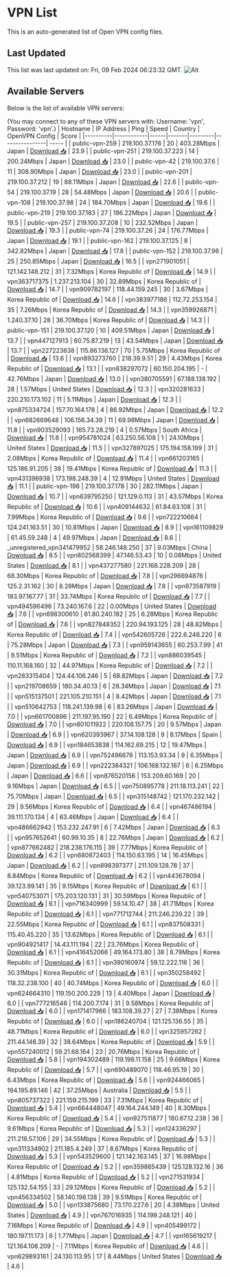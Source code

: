 # VPN List

This is an auto-generated list of Open VPN config files.

## Last Updated

This list was last updated on: Fri, 09 Feb 2024 06:23:32 GMT.
![Alt](https://repobeats.axiom.co/api/embed/186b98318ef1479477931607c1ad7d823f12451f.svg "Repobeats analytics image")

## Available Servers

Below is the list of available VPN servers:

(You may connect to any of these VPN servers with: Username: 'vpn', Password: 'vpn'.)
| Hostname | IP Address | Ping | Speed | Country | OpenVPN Config | Score |
|----------|------------|------|-------|---------|----------------| ----- |
| public-vpn-259 | 219.100.37.176 | 20 | 403.28Mbps | Japan | [Download 📥](./configs/server_0_JP.ovpn) | 23.9 |
| public-vpn-251 | 219.100.37.223 | 14 | 200.24Mbps | Japan | [Download 📥](./configs/server_1_JP.ovpn) | 23.0 |
| public-vpn-42 | 219.100.37.6 | 11 | 308.90Mbps | Japan | [Download 📥](./configs/server_2_JP.ovpn) | 23.0 |
| public-vpn-201 | 219.100.37.212 | 19 | 88.11Mbps | Japan | [Download 📥](./configs/server_3_JP.ovpn) | 22.6 |
| public-vpn-54 | 219.100.37.19 | 28 | 54.48Mbps | Japan | [Download 📥](./configs/server_4_JP.ovpn) | 20.6 |
| public-vpn-108 | 219.100.37.98 | 24 | 184.70Mbps | Japan | [Download 📥](./configs/server_5_JP.ovpn) | 19.6 |
| public-vpn-219 | 219.100.37.183 | 27 | 186.22Mbps | Japan | [Download 📥](./configs/server_6_JP.ovpn) | 19.5 |
| public-vpn-257 | 219.100.37.208 | 10 | 232.52Mbps | Japan | [Download 📥](./configs/server_7_JP.ovpn) | 19.3 |
| public-vpn-74 | 219.100.37.26 | 24 | 176.77Mbps | Japan | [Download 📥](./configs/server_8_JP.ovpn) | 19.1 |
| public-vpn-162 | 219.100.37.125 | 8 | 342.82Mbps | Japan | [Download 📥](./configs/server_9_JP.ovpn) | 17.8 |
| public-vpn-152 | 219.100.37.96 | 25 | 250.85Mbps | Japan | [Download 📥](./configs/server_10_JP.ovpn) | 16.5 |
| vpn271901051 | 121.142.148.212 | 31 | 7.32Mbps | Korea Republic of | [Download 📥](./configs/server_11_KR.ovpn) | 14.9 |
| vpn363717375 | 1.237.213.104 | 30 | 32.89Mbps | Korea Republic of | [Download 📥](./configs/server_12_KR.ovpn) | 14.7 |
| vpn909782197 | 118.44.159.245 | 30 | 3.67Mbps | Korea Republic of | [Download 📥](./configs/server_13_KR.ovpn) | 14.6 |
| vpn383977186 | 112.72.253.154 | 35 | 7.26Mbps | Korea Republic of | [Download 📥](./configs/server_14_KR.ovpn) | 14.3 |
| vpn359926871 | 1.240.37.10 | 28 | 36.70Mbps | Korea Republic of | [Download 📥](./configs/server_15_KR.ovpn) | 14.3 |
| public-vpn-151 | 219.100.37.120 | 10 | 409.51Mbps | Japan | [Download 📥](./configs/server_16_JP.ovpn) | 13.7 |
| vpn447127913 | 60.75.87.219 | 13 | 43.54Mbps | Japan | [Download 📥](./configs/server_17_JP.ovpn) | 13.7 |
| vpn227223638 | 115.86.136.127 | 70 | 5.75Mbps | Korea Republic of | [Download 📥](./configs/server_18_KR.ovpn) | 13.6 |
| vpn893273760 | 218.39.9.51 | 29 | 4.43Mbps | Korea Republic of | [Download 📥](./configs/server_19_KR.ovpn) | 13.1 |
| vpn838297072 | 60.150.204.195 | - | 42.76Mbps | Japan | [Download 📥](./configs/server_20_JP.ovpn) | 13.0 |
| vpn380705591 | 67.188.138.192 | 28 | 1.57Mbps | United States | [Download 📥](./configs/server_21_US.ovpn) | 12.3 |
| vpn320281633 | 220.210.173.102 | 11 | 5.11Mbps | Japan | [Download 📥](./configs/server_22_JP.ovpn) | 12.3 |
| vpn875334724 | 157.70.164.178 | 4 | 86.92Mbps | Japan | [Download 📥](./configs/server_23_JP.ovpn) | 12.2 |
| vpn682669648 | 106.156.34.39 | 11 | 69.98Mbps | Japan | [Download 📥](./configs/server_24_JP.ovpn) | 11.8 |
| vpn903529093 | 165.73.28.219 | 4 | 0.57Mbps | South Africa | [Download 📥](./configs/server_25_ZA.ovpn) | 11.6 |
| vpn954781024 | 63.250.56.108 | 1 | 24.10Mbps | United States | [Download 📥](./configs/server_26_US.ovpn) | 11.5 |
| vpn327897025 | 175.194.158.199 | 31 | 2.08Mbps | Korea Republic of | [Download 📥](./configs/server_27_KR.ovpn) | 11.4 |
| vpn661203165 | 125.186.91.205 | 38 | 19.41Mbps | Korea Republic of | [Download 📥](./configs/server_28_KR.ovpn) | 11.3 |
| vpn431396938 | 173.198.248.39 | 4 | 12.91Mbps | United States | [Download 📥](./configs/server_29_US.ovpn) | 11.1 |
| public-vpn-198 | 219.100.37.178 | 30 | 282.11Mbps | Japan | [Download 📥](./configs/server_30_JP.ovpn) | 10.7 |
| vpn639795250 | 121.129.0.113 | 31 | 43.57Mbps | Korea Republic of | [Download 📥](./configs/server_31_KR.ovpn) | 10.6 |
| vpn409144632 | 61.84.63.108 | 31 | 7.99Mbps | Korea Republic of | [Download 📥](./configs/server_32_KR.ovpn) | 9.6 |
| vpn722210664 | 124.241.163.51 | 30 | 10.81Mbps | Japan | [Download 📥](./configs/server_33_JP.ovpn) | 8.9 |
| vpn161109829 | 61.45.59.248 | 4 | 49.97Mbps | Japan | [Download 📥](./configs/server_34_JP.ovpn) | 8.6 |
| _unregistered_vpn341479952 | 58.246.148.250 | 37 | 9.03Mbps | China | [Download 📥](./configs/server_35_CN.ovpn) | 8.5 |
| vpn802568399 | 47.146.53.43 | 10 | 0.08Mbps | United States | [Download 📥](./configs/server_36_US.ovpn) | 8.1 |
| vpn437277580 | 221.168.228.209 | 28 | 68.30Mbps | Korea Republic of | [Download 📥](./configs/server_37_KR.ovpn) | 7.8 |
| vpn296694876 | 125.2.31.162 | 30 | 8.28Mbps | Japan | [Download 📥](./configs/server_38_JP.ovpn) | 7.8 |
| vpn973587919 | 183.97.167.77 | 31 | 33.74Mbps | Korea Republic of | [Download 📥](./configs/server_39_KR.ovpn) | 7.7 |
| vpn494596496 | 73.240.167.6 | 22 | 0.00Mbps | United States | [Download 📥](./configs/server_40_US.ovpn) | 7.6 |
| vpn698300610 | 61.80.240.182 | 25 | 6.28Mbps | Korea Republic of | [Download 📥](./configs/server_41_KR.ovpn) | 7.6 |
| vpn827848352 | 220.94.193.125 | 28 | 48.82Mbps | Korea Republic of | [Download 📥](./configs/server_42_KR.ovpn) | 7.4 |
| vpn542605726 | 222.6.246.220 | 6 | 75.28Mbps | Japan | [Download 📥](./configs/server_43_JP.ovpn) | 7.3 |
| vpn959143655 | 60.253.7.99 | 41 | 9.51Mbps | Korea Republic of | [Download 📥](./configs/server_44_KR.ovpn) | 7.2 |
| vpn886039545 | 110.11.168.160 | 32 | 44.97Mbps | Korea Republic of | [Download 📥](./configs/server_45_KR.ovpn) | 7.2 |
| vpn283315404 | 124.44.106.246 | 5 | 68.82Mbps | Japan | [Download 📥](./configs/server_46_JP.ovpn) | 7.2 |
| vpn219708659 | 180.34.40.13 | 6 | 28.34Mbps | Japan | [Download 📥](./configs/server_47_JP.ovpn) | 7.1 |
| vpn515137501 | 221.105.210.151 | 4 | 8.42Mbps | Japan | [Download 📥](./configs/server_48_JP.ovpn) | 7.1 |
| vpn510642753 | 118.241.139.98 | 6 | 83.26Mbps | Japan | [Download 📥](./configs/server_49_JP.ovpn) | 7.0 |
| vpn661700896 | 211.197.95.190 | 22 | 6.49Mbps | Korea Republic of | [Download 📥](./configs/server_50_KR.ovpn) | 7.0 |
| vpn801011922 | 220.108.157.75 | 20 | 9.57Mbps | Japan | [Download 📥](./configs/server_51_JP.ovpn) | 6.9 |
| vpn620393967 | 37.14.108.128 | 9 | 8.17Mbps | Spain | [Download 📥](./configs/server_52_ES.ovpn) | 6.9 |
| vpn184653838 | 114.162.69.215 | 12 | 19.47Mbps | Japan | [Download 📥](./configs/server_53_JP.ovpn) | 6.9 |
| vpn752496678 | 113.153.93.34 | 9 | 6.35Mbps | Japan | [Download 📥](./configs/server_54_JP.ovpn) | 6.9 |
| vpn222384321 | 106.168.132.167 | 6 | 6.25Mbps | Japan | [Download 📥](./configs/server_55_JP.ovpn) | 6.6 |
| vpn876520156 | 153.209.60.169 | 20 | 9.16Mbps | Japan | [Download 📥](./configs/server_56_JP.ovpn) | 6.5 |
| vpn750895778 | 211.18.113.241 | 22 | 75.70Mbps | Japan | [Download 📥](./configs/server_57_JP.ovpn) | 6.5 |
| vpn315148742 | 121.170.232.142 | 29 | 9.56Mbps | Korea Republic of | [Download 📥](./configs/server_58_KR.ovpn) | 6.4 |
| vpn467486194 | 39.111.170.134 | 4 | 63.46Mbps | Japan | [Download 📥](./configs/server_59_JP.ovpn) | 6.4 |
| vpn486662942 | 153.232.247.91 | 6 | 7.42Mbps | Japan | [Download 📥](./configs/server_60_JP.ovpn) | 6.3 |
| vpn957652641 | 60.99.10.35 | 8 | 22.76Mbps | Japan | [Download 📥](./configs/server_61_JP.ovpn) | 6.2 |
| vpn877662482 | 218.238.176.115 | 39 | 7.77Mbps | Korea Republic of | [Download 📥](./configs/server_62_KR.ovpn) | 6.2 |
| vpn680872403 | 114.150.63.195 | 14 | 16.45Mbps | Japan | [Download 📥](./configs/server_63_JP.ovpn) | 6.2 |
| vpn898397377 | 211.109.128.78 | 37 | 8.84Mbps | Korea Republic of | [Download 📥](./configs/server_64_KR.ovpn) | 6.2 |
| vpn443678094 | 39.123.99.141 | 35 | 9.15Mbps | Korea Republic of | [Download 📥](./configs/server_65_KR.ovpn) | 6.1 |
| vpn540753071 | 175.203.120.131 | 31 | 30.59Mbps | Korea Republic of | [Download 📥](./configs/server_66_KR.ovpn) | 6.1 |
| vpn716340999 | 59.14.10.47 | 38 | 41.71Mbps | Korea Republic of | [Download 📥](./configs/server_67_KR.ovpn) | 6.1 |
| vpn771712744 | 211.246.239.22 | 39 | 22.55Mbps | Korea Republic of | [Download 📥](./configs/server_68_KR.ovpn) | 6.1 |
| vpn837508331 | 115.40.45.220 | 35 | 13.62Mbps | Korea Republic of | [Download 📥](./configs/server_69_KR.ovpn) | 6.1 |
| vpn904921417 | 14.43.111.194 | 22 | 23.76Mbps | Korea Republic of | [Download 📥](./configs/server_70_KR.ovpn) | 6.1 |
| vpn416452066 | 49.164.173.80 | 38 | 8.79Mbps | Korea Republic of | [Download 📥](./configs/server_71_KR.ovpn) | 6.1 |
| vpn390160974 | 59.12.222.116 | 36 | 30.31Mbps | Korea Republic of | [Download 📥](./configs/server_72_KR.ovpn) | 6.1 |
| vpn350258492 | 118.32.238.100 | 40 | 40.74Mbps | Korea Republic of | [Download 📥](./configs/server_73_KR.ovpn) | 6.0 |
| vpn624664310 | 119.150.200.229 | 13 | 4.40Mbps | Japan | [Download 📥](./configs/server_74_JP.ovpn) | 6.0 |
| vpn777216546 | 114.200.7.174 | 31 | 9.58Mbps | Korea Republic of | [Download 📥](./configs/server_75_KR.ovpn) | 6.0 |
| vpn171417966 | 183.108.39.27 | 27 | 7.38Mbps | Korea Republic of | [Download 📥](./configs/server_76_KR.ovpn) | 6.0 |
| vpn186240704 | 121.125.136.55 | 35 | 48.71Mbps | Korea Republic of | [Download 📥](./configs/server_77_KR.ovpn) | 6.0 |
| vpn325957262 | 211.44.146.39 | 32 | 38.64Mbps | Korea Republic of | [Download 📥](./configs/server_78_KR.ovpn) | 5.9 |
| vpn557240012 | 59.21.68.164 | 23 | 20.76Mbps | Korea Republic of | [Download 📥](./configs/server_79_KR.ovpn) | 5.8 |
| vpn194302489 | 119.198.11.158 | 25 | 9.66Mbps | Korea Republic of | [Download 📥](./configs/server_80_KR.ovpn) | 5.7 |
| vpn690489070 | 118.46.95.19 | 30 | 6.43Mbps | Korea Republic of | [Download 📥](./configs/server_81_KR.ovpn) | 5.6 |
| vpn924466065 | 194.195.89.146 | 42 | 37.25Mbps | Australia | [Download 📥](./configs/server_82_AU.ovpn) | 5.5 |
| vpn805737322 | 221.159.215.199 | 33 | 7.31Mbps | Korea Republic of | [Download 📥](./configs/server_83_KR.ovpn) | 5.4 |
| vpn664448047 | 49.164.244.149 | 40 | 8.30Mbps | Korea Republic of | [Download 📥](./configs/server_84_KR.ovpn) | 5.4 |
| vpn927511877 | 180.67.12.238 | 36 | 9.61Mbps | Korea Republic of | [Download 📥](./configs/server_85_KR.ovpn) | 5.3 |
| vpn124336297 | 211.218.57.106 | 29 | 34.55Mbps | Korea Republic of | [Download 📥](./configs/server_86_KR.ovpn) | 5.3 |
| vpn311334902 | 211.185.4.249 | 37 | 8.67Mbps | Korea Republic of | [Download 📥](./configs/server_87_KR.ovpn) | 5.3 |
| vpn543529600 | 121.142.163.145 | 37 | 16.98Mbps | Korea Republic of | [Download 📥](./configs/server_88_KR.ovpn) | 5.2 |
| vpn359865439 | 125.128.132.16 | 36 | 4.81Mbps | Korea Republic of | [Download 📥](./configs/server_89_KR.ovpn) | 5.2 |
| vpn271531934 | 125.132.54.155 | 33 | 29.12Mbps | Korea Republic of | [Download 📥](./configs/server_90_KR.ovpn) | 5.2 |
| vpn456334502 | 58.140.198.138 | 39 | 9.51Mbps | Korea Republic of | [Download 📥](./configs/server_91_KR.ovpn) | 5.0 |
| vpn133875680 | 73.170.227.6 | 20 | 4.38Mbps | United States | [Download 📥](./configs/server_92_US.ovpn) | 4.9 |
| vpn767016935 | 114.199.248.121 | 40 | 7.16Mbps | Korea Republic of | [Download 📥](./configs/server_93_KR.ovpn) | 4.9 |
| vpn405499172 | 180.197.11.173 | 6 | 1.77Mbps | Japan | [Download 📥](./configs/server_94_JP.ovpn) | 4.7 |
| vpn165619217 | 121.164.108.209 | - | 7.11Mbps | Korea Republic of | [Download 📥](./configs/server_95_KR.ovpn) | 4.6 |
| vpn629893161 | 24.130.113.95 | 17 | 8.44Mbps | United States | [Download 📥](./configs/server_96_US.ovpn) | 4.6 |
